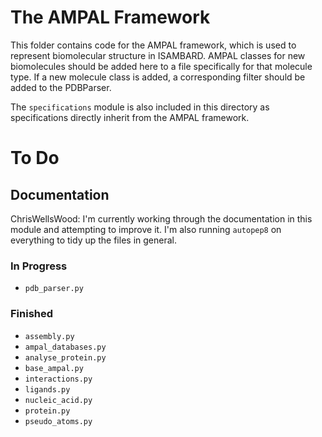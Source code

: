 # The AMPAL Framework

This folder contains code for the AMPAL framework, which is used to represent
biomolecular structure in ISAMBARD. AMPAL classes for new biomolecules should be
added here to a file specifically for that molecule type. If a new molecule
class is added, a corresponding filter should be added to the PDBParser.

The `specifications` module is also included in this directory as specifications
directly inherit from the AMPAL framework.

# To Do

## Documentation

ChrisWellsWood: I'm currently working through the documentation in this module
and attempting to improve it. I'm also running `autopep8` on everything to tidy
up the files in general.

### In Progress

* `pdb_parser.py`

### Finished

* `assembly.py`
* `ampal_databases.py`
* `analyse_protein.py`
* `base_ampal.py`
* `interactions.py`
* `ligands.py`
* `nucleic_acid.py`
* `protein.py`
* `pseudo_atoms.py`

